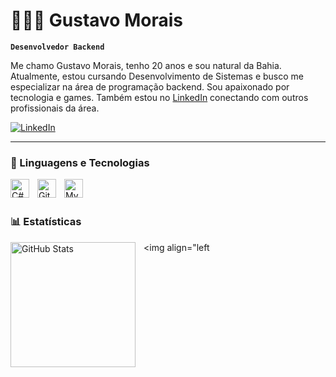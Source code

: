 # 👨🏻‍💻 Gustavo Morais

**`Desenvolvedor Backend`**

Me chamo Gustavo Morais, tenho 20 anos e sou natural da Bahia. Atualmente, estou cursando Desenvolvimento de Sistemas e busco me especializar na área de programação backend. Sou apaixonado por tecnologia e games. Também estou no [LinkedIn](https://www.linkedin.com/in/devgustavomorais/) conectando com outros profissionais da área.

<p align="left">
    <a href="https://www.linkedin.com/in/devgustavomorais/">
        <img 
            alt="LinkedIn" 
            title="Veja meu perfil no LinkedIn" 
            src="https://img.shields.io/badge/-LinkedIn-blue?style=for-the-badge&logo=linkedin&logoColor=white" 
        />
    </a>
</p>

---

### 🤖 Linguagens e Tecnologias

<img 
    align="left" 
    alt="C#" 
    title="C#"
    width="30px" 
    style="padding-right: 10px;" 
    src="https://cdn.jsdelivr.net/gh/devicons/devicon@latest/icons/csharp/csharp-original.svg" 
/>
<img 
    align="left" 
    alt="Git" 
    title="Git"
    width="30px" 
    style="padding-right: 10px;" 
    src="https://cdn.jsdelivr.net/gh/devicons/devicon@latest/icons/git/git-original.svg" 
/>
<img 
    align="left" 
    alt="MySQL" 
    title="MySQL"
    width="30px" 
    style="padding-right: 10px;" 
    src="https://cdn.jsdelivr.net/gh/devicons/devicon@latest/icons/mysql/mysql-original.svg" 
/>

<br/>
<br/>

### 📊 Estatísticas

<p>
  <img 
    align="left" 
    alt="GitHub Stats" 
    height="200" 
    style="padding-right: 10px;" 
    src="https://camo.githubusercontent.com/2e5faf969774b92ac9167b619b5280c39e680af67ba95850ddcda26b5b7c1224/68747470733a2f2f6769746875622d726561646d652d73746174732e76657263656c2e6170702f6170693f757365726e616d653d67766d7a696e2673686f775f69636f6e733d74727565267468656d653d746f6b796f6e6967687426696e636c7564655f616c6d6974733d74727565266c6f63616c653d70742d6272" 
  />

  <img 
      align="left
